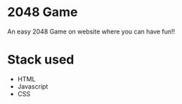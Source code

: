 # 2048 Game

An easy 2048 Game on website where you can have fun!! 

# Stack used
- HTML
- Javascript
- CSS
